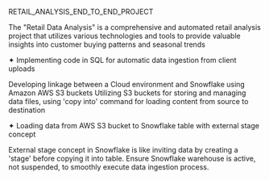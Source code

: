 RETAIL_ANALYSIS_END_TO_END_PROJECT

The "Retail Data Analysis" is a comprehensive and automated retail analysis project that utilizes various technologies and tools to provide valuable insights into customer buying patterns and seasonal trends


✦
Implementing code in SQL for automatic data ingestion from client uploads

Developing linkage between a Cloud environment and Snowflake using Amazon AWS S3 buckets
Utilizing S3 buckets for storing and managing data files, using 'copy into' command for loading content from source to destination


✦
Loading data from AWS S3 bucket to Snowflake table with external stage concept

External stage concept in Snowflake is like inviting data by creating a 'stage' before copying it into table.
Ensure Snowflake warehouse is active, not suspended, to smoothly execute data ingestion process.
